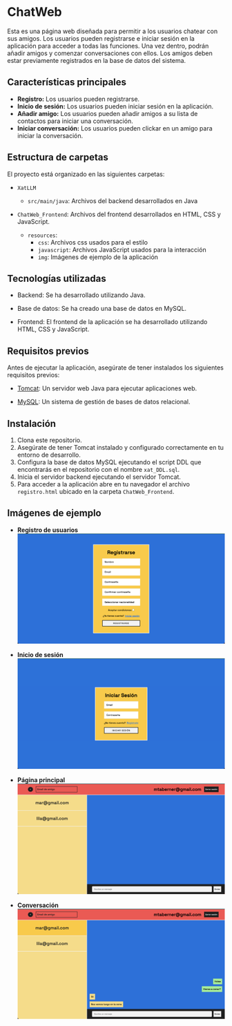 # ChatWeb

Esta es una página web diseñada para permitir a los usuarios chatear con sus amigos. Los usuarios pueden registrarse e iniciar sesión en la aplicación para acceder a todas las funciones. Una vez dentro, podrán añadir amigos y comenzar conversaciones con ellos. Los amigos deben estar previamente registrados en la base de datos del sistema.

## Características principales

-   **Registro:** Los usuarios pueden registrarse.
-   **Inicio de sesión:** Los usuarios pueden iniciar sesión en la aplicación.
-   **Añadir amigo:** Los usuarios pueden añadir amigos a su lista de contactos para iniciar una conversación.
-   **Iniciar conversación:** Los usuarios pueden clickar en un amigo para iniciar la conversación.

## Estructura de carpetas

El proyecto está organizado en las siguientes carpetas:

- `XatLLM`
  - `src/main/java`: Archivos del backend desarrollados en Java

- `ChatWeb_Frontend`: Archivos del frontend desarrollados en HTML, CSS y JavaScript.
  - `resources`:
    - `css`: Archivos css usados para el estilo
    - `javascript`: Archivos JavaScript usados para la interacción
    -  `img`: Imágenes de ejemplo de la aplicación

## Tecnologías utilizadas

- Backend: Se ha desarrollado utilizando Java.

- Base de datos: Se ha creado una base de datos en MySQL.

- Frontend: El frontend de la aplicación se ha desarrollado utilizando HTML, CSS y JavaScript.

## Requisitos previos

Antes de ejecutar la aplicación, asegúrate de tener instalados los siguientes requisitos previos:

-   [Tomcat](https://tomcat.apache.org/download-90.cgi): Un servidor web Java para ejecutar aplicaciones web.

-   [MySQL](https://dev.mysql.com/downloads/connector/j/): Un sistema de gestión de bases de datos relacional.

## Instalación

1.  Clona este repositorio.
2.  Asegúrate de tener Tomcat instalado y configurado correctamente en tu entorno de desarrollo.
3.  Configura la base de datos MySQL ejecutando el script DDL que encontrarás en el repositorio con el nombre `xat_DDL.sql`.
4.  Inicia el servidor backend ejecutando el servidor Tomcat.
5.  Para acceder a la aplicación abre en tu navegador el archivo `registro.html` ubicado en la carpeta `ChatWeb_Frontend`.

## Imágenes de ejemplo

- **Registro de usuarios**
![Registro](ChatWeb_Frontend/resources/img/Registro-ChatWeb.png)

- **Inicio de sesión**
![Login](ChatWeb_Frontend/resources/img/Login-ChatWeb.png)

- **Página principal**
![Página principal](ChatWeb_Frontend/resources/img/MenuPrincipal-ChatWeb.png)

- **Conversación**
![Conversacion](ChatWeb_Frontend/resources/img/Conversacion-ChatWeb.png)

